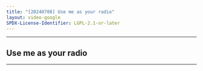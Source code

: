 ```yaml
---
title: "[20240708] Use me as your radio"
layout: video-google
SPDX-License-Identifier: LGPL-2.1-or-later
---
```


---

## Use me as your radio

<div class="container">
  <video-js id="my-video" class="vjs-fluid vjs-layout-medium" controls preload="auto" poster="/assets/images/20240708.jpg">
    <source src="https://drive.ayampenyet.eu.org/api/raw/?path=/%F0%9F%94%AE%20Unarchive%20Karaoke%20Moona/%5B20240708%5D%20%E3%80%90MoonUtau%E3%80%91Use%20me%20as%20your%20radio%E3%80%90unarchive%E3%80%91%20%5BMoona%20Hoshinova%20hololive-ID%5D%20(G6s5IcfeqDM).mp4" type="video/mp4"/>
  </video-js>
</div>

---

